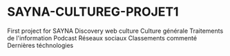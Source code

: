 # SAYNA-CULTUREG-PROJET1
First project for SAYNA
Discovery web culture
Culture générale
Traitements de l'information
Podcast
Réseaux sociaux
Classements commenté
Dernières téchnologies
